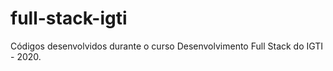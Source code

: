 # full-stack-igti
 Códigos desenvolvidos durante o curso Desenvolvimento Full Stack do IGTI - 2020.
